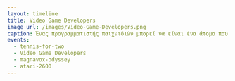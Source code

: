 ```yaml
---
layout: timeline 
title: Video Game Developers 
image_url: /images/Video-Game-Developers.png
caption: Ένας προγραμματιστής παιχνιδιών μπορεί να είναι ένα άτομο που αναλαμβάνει όλες τις εργασίες έως μια μεγάλη επιχείρηση με τις ευθύνες των εργαζομένων να κατανέμονται σε προγραμματιστές, σχεδιαστές, καλλιτέχνες κ.λπ. 
events:
  - tennis-for-two
  - Video Game Developers
  - magnavox-odyssey
  - atari-2600
---
```

